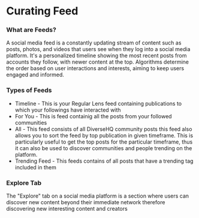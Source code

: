 # Curating Feed

### What are Feeds?

A social media feed is a constantly updating stream of content such as posts, photos, and videos that users see when they log into a social media platform. It's a personalized timeline showing the most recent posts from accounts they follow, with newer content at the top. Algorithms determine the order based on user interactions and interests, aiming to keep users engaged and informed.

### Types of Feeds

* Timeline - This is your Regular Lens feed containing publications to which your followings have interacted with&#x20;
* For You - This is feed containig all the posts from your followed communities&#x20;
* All -  This feed consists of all DiverseHQ community posts this feed also allows you to sort the feed by top publication in given timeframe. This is particularly useful to get the top posts for the particular timeframe, thus it can also be used to discover communities and people trending on the platform.
* Trending Feed - This feeds contains of all posts that have a trending tag included in them

### Explore Tab

The "Explore" tab on a social media platform is a section where users can discover new content beyond their immediate network therefore discovering new interesting content and creators&#x20;



